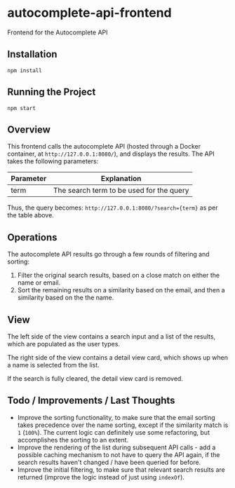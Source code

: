 # autocomplete-api-frontend
Frontend for the Autocomplete API

## Installation
`npm install`

## Running the Project
`npm start`

## Overview

This frontend calls the autocomplete API (hosted through a Docker container, at `http://127.0.0.1:8080/`), and displays the results. The API takes the following parameters:

| Parameter | Explanation |
| --------- | ----------- |
| term | The search term to be used for the query |

Thus, the query becomes: `http://127.0.0.1:8080/?search={term}` as per the table above.

## Operations
The autocomplete API results go through a few rounds of filtering and sorting:

1. Filter the original search results, based on a close match on either the name or email.
2. Sort the remaining results on a similarity based on the email, and then a similarity based on the the name.

## View
The left side of the view contains a search input and a list of the results, which are populated as the user types.

The right side of the view contains a detail view card, which shows up when a name is selected from the list.

If the search is fully cleared, the detail view card is removed.

## Todo / Improvements / Last Thoughts
* Improve the sorting functionality, to make sure that the email sorting takes precedence over the name sorting, except if the similarity match is `1` (`100%`). The current logic can definitely use some refactoring, but accomplishes the sorting to an extent.
* Improve the rendering of the list during subsequent API calls - add a possible caching mechanism to not have to query the API again, if the search results haven't changed / have been queried for before.
* Improve the initial filtering, to make sure that relevant search results are returned (improve the logic instead of just using `indexOf`).